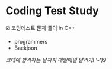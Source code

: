 # Coding Test Study
☑️ 코딩테스트 문제 풀이 in C++

- programmers
- Baekjoon

*코테에 합격하는 날까지 매일매일 달리기! '-')9*

